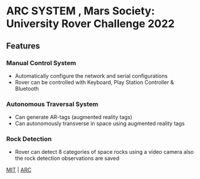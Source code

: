 # ARC SYSTEM , Mars Society: University Rover Challenge 2022

## Features

### Manual Control System

- Automatically configure the network and serial configurations
- Rover can be controlled with Keyboard, Play Station Controller & Bluetooth

### Autonomous Traversal System

- Can generate AR-tags (augmented reality tags)
- Can autonomously transverse in space using augmented reality tags

### Rock Detection

- Rover can detect 8 categories of space rocks using a video camera also the rock detection observations are saved

[MIT](https://choosealicense.com/licenses/mit/) | [ARC](https://arc.aiub.edu)
